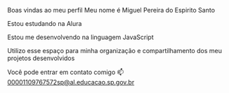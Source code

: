 Boas vindas ao meu perfil 
Meu nome é Miguel Pereira do Espirito Santo

Estou estudando na Alura

Estou me desenvolvendo na linguagem JavaScript

Utilizo esse espaço para minha organização e compartilhamento dos meu projetos desenvolvidos

Você pode entrar em contato comigo 📫
00001109767572sp@al.educacao.sp.gov.br
